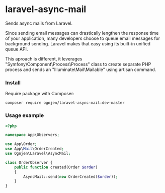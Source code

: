 # laravel-async-mail
Sends async mails from Laravel.

Since sending email messages can drastically lengthen the response time of your application, many developers choose to queue email messages for background sending. Laravel makes that easy using its built-in unified queue API. 

This aproach is different, it leverages "Symfony\Component\Process\Process" class to create separate PHP process and sends an "Illuminate\Mail\Mailable" using artisan command.

### Install

Require package with Composer:
```
composer require ognjen/laravel-async-mail:dev-master
```

### Usage example
```php
<?php

namespace App\Observers;

use App\Order;
use App\Mail\OrderCreated;
use Ognjen\Laravel\AsyncMail;

class OrderObserver {
    public function created(Order $order)
    {
        AsyncMail::send(new OrderCreated($order));
    }
}
```
